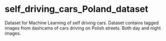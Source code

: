 # self_driving_cars_Poland_dataset
Dataset for Machine Learning of self driving cars. Dataset contains tagged images from dashcams of cars driving on Polish streets. Both day and night images.
